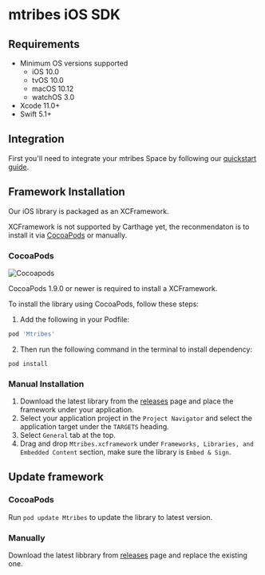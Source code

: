 # mtribes iOS SDK

## Requirements

- Minimum OS versions supported
  - iOS 10.0
  - tvOS 10.0
  - macOS 10.12
  - watchOS 3.0
- Xcode 11.0+
- Swift 5.1+

## Integration

First you'll need to integrate your mtribes Space by following our
[quickstart guide](https://mtribes.com/org/_space/developer).

## Framework Installation

Our iOS library is packaged as an XCFramework.

XCFramework is not supported by Carthage yet, the reconmendaton is to install it
via [CocoaPods](https://cocoapods.org) or manually.

### CocoaPods
![Cocoapods](https://img.shields.io/cocoapods/v/Mtribes?label=mtribes-ios)

CocoaPods 1.9.0 or newer is required to install a XCFramework.

To install the library using CocoaPods, follow these steps:

1. Add the following in your Podfile:

```ruby
pod 'Mtribes'
```

2. Then run the following command in the terminal to install dependency:

```shell
pod install
```

### Manual Installation

1. Download the latest library from the
   [releases](https://github.com/mtribes/client-ios/releases) page and place the
   framework under your application.
1. Select your application project in the `Project Navigator` and select the
   application target under the `TARGETS` heading.
1. Select `General` tab at the top.
1. Drag and drop `Mtribes.xcframework` under
   `Frameworks, Libraries, and Embedded Content` section, make sure the library
   is `Embed & Sign`.

## Update framework

### CocoaPods

Run `pod update Mtribes` to update the library to latest version.

### Manually

Download the latest libbrary from
[releases](https://github.com/mtribes/client-ios/releases) page and replace the
existing one.
